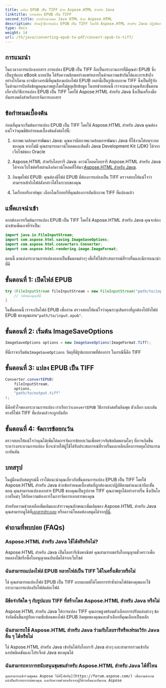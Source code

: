 ```yaml
---
title: แปลง EPUB เป็น TIFF ด้วย Aspose.HTML สำหรับ Java
linktitle: การแปลง EPUB เป็น TIFF
second_title: การประมวลผล Java HTML ด้วย Aspose.HTML
description: เรียนรู้วิธีการแปลง EPUB เป็น TIFF โดยใช้ Aspose.HTML สำหรับ Java ปฏิบัติตามคำแนะนำทีละขั้นตอนของเราเพื่อการแปลงเอกสารคุณภาพสูง
type: docs
weight: 14
url: /th/java/converting-epub-to-pdf/convert-epub-to-tiff/
---
```


## การแนะนำ

ในแวดวงการแปลงเอกสาร การแปลง EPUB เป็น TIFF ถือเป็นกระบวนการที่มีคุณค่า EPUB ซึ่งเป็นรูปแบบ eBook แบบเปิด ได้รับความนิยมอย่างแพร่หลายในด้านความเข้ากันได้และการเข้าถึง อย่างไรก็ตาม อาจมีบางกรณีที่คุณต้องแปลงไฟล์ EPUB เหล่านี้เป็นรูปแบบภาพ TIFF ซึ่งเป็นที่รู้จักในด้านการบีบอัดข้อมูลคุณภาพสูงโดยไม่สูญเสียข้อมูล ในบทช่วยสอนนี้ เราจะแนะนำคุณทีละขั้นตอนเกี่ยวกับวิธีการแปลง EPUB เป็น TIFF โดยใช้ Aspose.HTML สำหรับ Java ซึ่งเป็นเครื่องมืออันทรงพลังสำหรับการจัดการเอกสาร

## ข้อกำหนดเบื้องต้น

ก่อนที่คุณจะเริ่มต้นการแปลง EPUB เป็น TIFF โดยใช้ Aspose.HTML สำหรับ Java คุณต้องแน่ใจว่าคุณมีข้อกำหนดเบื้องต้นดังต่อไปนี้:

1. สภาพแวดล้อมการพัฒนา Java: คุณควรมีสภาพแวดล้อมการพัฒนา Java ที่ใช้งานได้บนระบบของคุณ หากไม่มี คุณสามารถดาวน์โหลดและติดตั้ง Java Development Kit (JDK) ได้จากเว็บไซต์ของ Oracle

2.  Aspose.HTML สำหรับไลบรารี Java: ดาวน์โหลดไลบรารี Aspose.HTML สำหรับ Java ได้จากเว็บไซต์หรือผ่านลิงก์ดาวน์โหลดที่ให้มา:[Aspose.HTML สำหรับ Java](https://releases.aspose.com/html/java/).

3. อินพุตไฟล์ EPUB: คุณต้องมีไฟล์ EPUB ที่ต้องการแปลงเป็น TIFF ตรวจสอบให้แน่ใจว่าสามารถเข้าถึงไฟล์ดังกล่าวได้ในระบบของคุณ

4. ไดเร็กทอรีเอาท์พุต: เลือกไดเร็กทอรีที่คุณต้องการบันทึกภาพ TIFF ที่แปลงแล้ว

## แพ็คเกจนำเข้า

หากต้องการเริ่มต้นการแปลง EPUB เป็น TIFF โดยใช้ Aspose.HTML สำหรับ Java คุณจะต้องนำเข้าแพ็คเกจที่จำเป็น:

```java
import java.io.FileInputStream;
import com.aspose.html.saving.ImageSaveOptions;
import com.aspose.html.converters.Converter;
import com.aspose.html.rendering.image.ImageFormat;
```

ตอนนี้ มาแบ่งกระบวนการแปลงออกเป็นขั้นตอนต่างๆ เพื่อให้ได้ประสบการณ์ที่ราบรื่นและมีการแนะนำที่ดี


## ขั้นตอนที่ 1: เปิดไฟล์ EPUB

```java
try (FileInputStream fileInputStream = new FileInputStream("path/to/input.epub")) {
    // รหัสของคุณที่นี่
}
```

ในขั้นตอนนี้ เราจะเปิดไฟล์ EPUB เพื่ออ่าน ตรวจสอบให้แน่ใจว่าคุณระบุเส้นทางที่ถูกต้องไปยังไฟล์ EPUB ของคุณแทน`"path/to/input.epub"`.

## ขั้นตอนที่ 2: เริ่มต้น ImageSaveOptions

```java
ImageSaveOptions options = new ImageSaveOptions(ImageFormat.Tiff);
```

 ที่นี่เราจะเริ่มต้น`ImageSaveOptions` วัตถุที่มีรูปแบบภาพที่ต้องการ ในกรณีนี้คือ TIFF

## ขั้นตอนที่ 3: แปลง EPUB เป็น TIFF

```java
Converter.convertEPUB(
    fileInputStream,
    options,
    "path/to/output.tiff"
);
```

 นี่คือหัวใจของกระบวนการแปลง เราเรียกว่า`convertEPUB` วิธีการส่งสตรีมอินพุต ตัวเลือก และเส้นทางที่ไฟล์ TIFF ที่แปลงแล้วจะถูกบันทึก

## ขั้นตอนที่ 4: จัดการข้อยกเว้น

ตรวจสอบให้แน่ใจว่าคุณได้เพิ่มโค้ดการจัดการข้อยกเว้นเพื่อตรวจจับข้อผิดพลาดใดๆ ที่อาจเกิดขึ้นระหว่างกระบวนการแปลง ซึ่งจะช่วยให้ผู้ใช้ได้รับประสบการณ์ที่ราบรื่นและหลีกเลี่ยงการหยุดโปรแกรมกะทันหัน

## บทสรุป

ในคู่มือฉบับสมบูรณ์นี้ เราได้แนะนำคุณเกี่ยวกับขั้นตอนการแปลง EPUB เป็น TIFF โดยใช้ Aspose.HTML สำหรับ Java ด้วยข้อกำหนดเบื้องต้นที่ถูกต้องและปฏิบัติตามคำแนะนำทีละขั้นตอน คุณสามารถแปลงเอกสาร EPUB ของคุณเป็นรูปภาพ TIFF คุณภาพสูงได้อย่างราบรื่น ซึ่งเปิดโอกาสใหม่ๆ ให้กับความต้องการในการจัดการเอกสารของคุณ

สำหรับความช่วยเหลือเพิ่มเติมและสำรวจคุณลักษณะเพิ่มเติมของ Aspose.HTML สำหรับ Java คุณสามารถดูได้ที่[เอกสารประกอบ](https://reference.aspose.com/html/java/) หรือดาวน์โหลดห้องสมุดได้จาก[ที่นี่](https://releases.aspose.com/html/java/).

## คำถามที่พบบ่อย (FAQs)

### Aspose.HTML สำหรับ Java ใช้ได้ฟรีหรือไม่?
   Aspose.HTML สำหรับ Java เป็นไลบรารีเชิงพาณิชย์ คุณสามารถขอรับใบอนุญาตชั่วคราวเพื่อทดลองใช้หรือซื้อใบอนุญาตฉบับเต็มได้จากเว็บไซต์

### ฉันสามารถแปลงไฟล์ EPUB หลายไฟล์เป็น TIFF ได้ในครั้งเดียวหรือไม่
   ใช่ คุณสามารถแปลงไฟล์ EPUB เป็น TIFF แบบแบตช์ได้โดยการทำซ้ำผ่านไฟล์ของคุณและใช้กระบวนการแปลงกับไฟล์แต่ละไฟล์

### มีข้อจำกัดใด ๆ กับรูปแบบ TIFF ที่สร้างโดย Aspose.HTML สำหรับ Java หรือไม่
   Aspose.HTML สำหรับ Java ให้การแปลง TIFF คุณภาพสูงพร้อมตัวเลือกการปรับแต่งต่างๆ ข้อจำกัดนั้นขึ้นอยู่กับความซับซ้อนของไฟล์ EPUB อินพุตของคุณและตัวเลือกที่คุณเลือกเป็นหลัก

### ฉันสามารถใช้ Aspose.HTML สำหรับ Java ร่วมกับไลบรารีหรือเฟรมเวิร์ก Java อื่น ๆ ได้หรือไม่
   ใช่ Aspose.HTML สำหรับ Java เข้ากันได้กับไลบรารี Java ต่างๆ และสามารถรวมเข้ากับแอปพลิเคชันและโปรเจ็กต์ Java ของคุณได้

### ฉันสามารถหาการสนับสนุนชุมชนสำหรับ Aspose.HTML สำหรับ Java ได้ที่ไหน
    คุณสามารถเข้าร่วมชุมชน Aspose ได้ที่[ฟอรั่ม](https://forum.aspose.com/) เพื่อถามคำถาม แบ่งปันประสบการณ์ของคุณ และรับความช่วยเหลือจากผู้ใช้รายอื่นและทีมงาน Aspose
